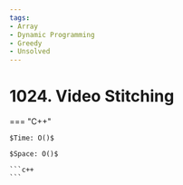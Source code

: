 ```yaml
---
tags:
- Array
- Dynamic Programming
- Greedy
- Unsolved
---
```



# 1024. Video Stitching

=== "C++"

    $Time: O()$

    $Space: O()$

    ```c++
    ```